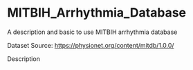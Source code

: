 # MITBIH_Arrhythmia_Database
A description and basic to use MITBIH arrhythmia database

Dataset Source: https://physionet.org/content/mitdb/1.0.0/

Description
